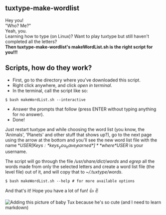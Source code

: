 ## tuxtype-make-wordlist
Hey you!  
"Who? Me?"  
Yeah, you.  
Learning how to type (on Linux)? Want to play tuxtype but still haven't completed all the letters?  
**Then tuxtype-make-wordlist's makeWordList.sh is the right script for you!!!**

## Scripts, how do they work?
* First, go to the directory where you've downloaded this script.
* Right click anywhere, and click *open in terminal*.
* In the terminal, call the script like so:
```shellscript
$ bash makeWordList.sh --interactive
```
* Answer the prompts that follow (press ENTER without typing anything for no answer).
* Done!

Just restart tuxtype and while choosing the word list (you know, the 'Animals', 'Planets' and other
stuff that shows up?), go to the next page using the arrow at the bottom and you'll see the new
word list file with the name **$USER [Keys: *keys_you_have_learned*]** where *$USER* is your username.

The script will go through the file
*/usr/share/dict/words* and *egrep* all the words made from only the selected letters and create a
word list file (the level file) out of it, and will copy that to *~/.tuxtype/words*.

```$ bash makeWordList.sh --help # for more available options```

And that's it!
Hope you have a lot of fun! :+1: :v:

![Adding this picture of baby Tux because he's so cute (and I need to learn markdown)](https://www.gnu.org/graphics/babies/BabyTuxAlpha.png)
